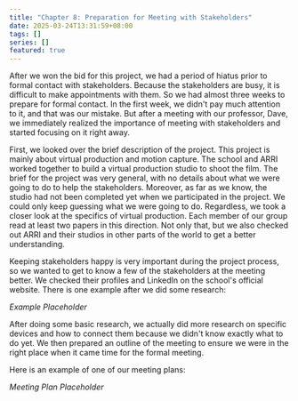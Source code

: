 ```yaml
---
title: "Chapter 8: Preparation for Meeting with Stakeholders"
date: 2025-03-24T13:31:59+08:00
tags: []
series: []
featured: true
---
```


After we won the bid for this project, we had a period of hiatus prior to formal contact with stakeholders. Because the stakeholders are busy, it is difficult to make appointments with them. So we had almost three weeks to prepare for formal contact. In the first week, we didn't pay much attention to it, and that was our mistake. But after a meeting with our professor, Dave, we immediately realized the importance of meeting with stakeholders and started focusing on it right away.

First, we looked over the brief description of the project. This project is mainly about virtual production and motion capture. The school and ARRI worked together to build a virtual production studio to shoot the film. The brief for the project was very general, with no details about what we were going to do to help the stakeholders. Moreover, as far as we know, the studio had not been completed yet when we participated in the project. We could only keep guessing what we were going to do. Regardless, we took a closer look at the specifics of virtual production. Each member of our group read at least two papers in this direction. Not only that, but we also checked out ARRI and their studios in other parts of the world to get a better understanding. 

Keeping stakeholders happy is very important during the project process, so we wanted to get to know a few of the stakeholders at the meeting better. We checked their profiles and LinkedIn on the school's official website. There is one example after we did some research:

*Example Placeholder*

After doing some basic research, we actually did more research on specific devices and how to connect them because we didn't know exactly what to do yet. We then prepared an outline of the meeting to ensure we were in the right place when it came time for the formal meeting. 

Here is an example of one of our meeting plans:

*Meeting Plan Placeholder*
